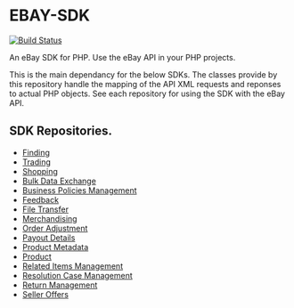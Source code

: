 # EBAY-SDK

[![Build Status](https://travis-ci.org/davidtsadler/ebay-sdk.png?branch=develop)](https://travis-ci.org/davidtsadler/ebay-sdk)

An eBay SDK for PHP. Use the eBay API in your PHP projects.

This is the main dependancy for the below SDKs. The classes provide by this repository handle the mapping of the API XML requests and reponses to actual PHP objects. See each repository for using the SDK with the eBay API.

## SDK Repositories.
  - [Finding](https://github.com/davidtsadler/ebay-sdk-finding)
  - [Trading](https://github.com/davidtsadler/ebay-sdk-trading)
  - [Shopping](https://github.com/davidtsadler/ebay-sdk-shopping)
  - [Bulk Data Exchange](https://github.com/davidtsadler/ebay-sdk-bulk-data-exchange)
  - [Business Policies Management](https://github.com/davidtsadler/ebay-sdk-business-policies-management)
  - [Feedback](https://github.com/davidtsadler/ebay-sdk-feedback)
  - [File Transfer](https://github.com/davidtsadler/ebay-sdk-file-transfer)
  - [Merchandising](https://github.com/davidtsadler/ebay-sdk-merchandising)
  - [Order Adjustment](https://github.com/davidtsadler/ebay-sdk-order-adjustment)
  - [Payout Details](https://github.com/davidtsadler/ebay-sdk-payout-details)
  - [Product Metadata](https://github.com/davidtsadler/ebay-sdk-product-metadata)
  - [Product](https://github.com/davidtsadler/ebay-sdk-product)
  - [Related Items Management](https://github.com/davidtsadler/ebay-sdk-related-items-management)
  - [Resolution Case Management](https://github.com/davidtsadler/ebay-sdk-resolution-case-management)
  - [Return Management](https://github.com/davidtsadler/ebay-sdk-return-management)
  - [Seller Offers](https://github.com/davidtsadler/ebay-sdk-seller-offers)
